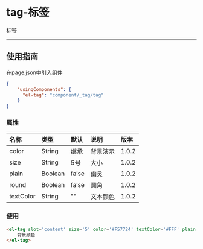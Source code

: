# tag-标签

标签

---

## 使用指南

在page.json中引入组件

```json
{
    "usingComponents": {
      "el-tag": "component/_tag/tag"
    }
}
```

### 属性

| 名称 | 类型 | 默认 | 说明 | 版本 |
| :--- | :--- | :--- | :--- | :--- |
| color | String | 继承 | 背景演示 | 1.0.2 |
| size | String | 5号 | 大小 | 1.0.2 |
| plain | Boolean | false | 幽灵 | 1.0.2 |
| round | Boolean | false | 圆角 | 1.0.2 |
| textColor | String | "" | 文本颜色 | 1.0.2 |

### 使用

```html
<el-tag slot='content' size='5' color='#F57724' textColor='#FFF' plain round>
    背景颜色
</el-tag>
```



